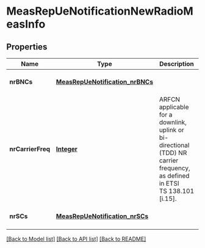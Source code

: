 # MeasRepUeNotificationNewRadioMeasInfo
## Properties

Name | Type | Description | Notes
------------ | ------------- | ------------- | -------------
**nrBNCs** | [**MeasRepUeNotification_nrBNCs**](MeasRepUeNotification_nrBNCs.md) |  | [optional] [default to null]
**nrCarrierFreq** | [**Integer**](integer.md) | ARFCN applicable for a downlink, uplink or bi-directional (TDD) NR carrier frequency, as defined in ETSI TS 138.101 [i.15]. | [optional] [default to null]
**nrSCs** | [**MeasRepUeNotification_nrSCs**](MeasRepUeNotification_nrSCs.md) |  | [optional] [default to null]

[[Back to Model list]](../README.md#documentation-for-models) [[Back to API list]](../README.md#documentation-for-api-endpoints) [[Back to README]](../README.md)

